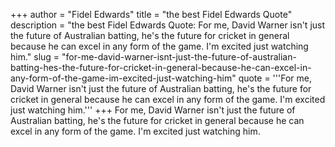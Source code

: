 +++
author = "Fidel Edwards"
title = "the best Fidel Edwards Quote"
description = "the best Fidel Edwards Quote: For me, David Warner isn't just the future of Australian batting, he's the future for cricket in general because he can excel in any form of the game. I'm excited just watching him."
slug = "for-me-david-warner-isnt-just-the-future-of-australian-batting-hes-the-future-for-cricket-in-general-because-he-can-excel-in-any-form-of-the-game-im-excited-just-watching-him"
quote = '''For me, David Warner isn't just the future of Australian batting, he's the future for cricket in general because he can excel in any form of the game. I'm excited just watching him.'''
+++
For me, David Warner isn't just the future of Australian batting, he's the future for cricket in general because he can excel in any form of the game. I'm excited just watching him.
